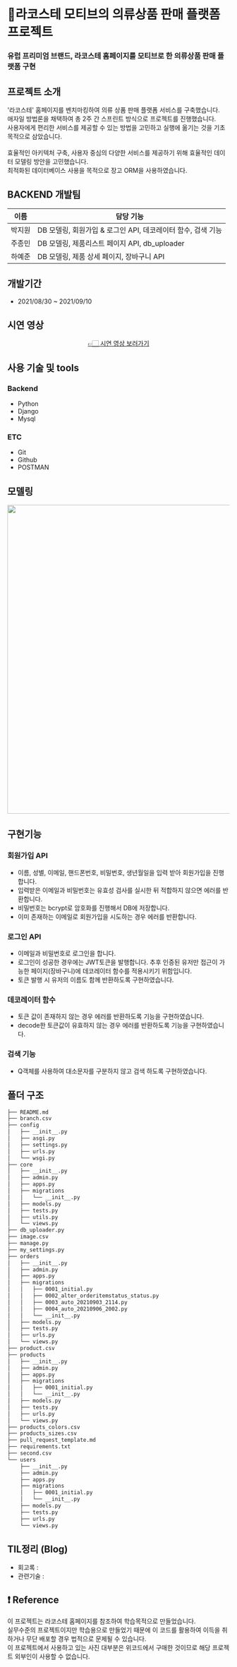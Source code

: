 # 🐊라코스테 모티브의 의류상품 판매 플랫폼 프로젝트

### 유럽 프리미엄 브랜드, 라코스테 홈페이지를 모티브로 한 의류상품 판매 플랫폼 구현

## 프로젝트 소개
'라코스테' 홈페이지를 벤치마킹하여 의류 상품 판매 플랫폼 서비스를 구축했습니다. <br>
애자일 방법론을 채택하여 총 2주 간 스프린트 방식으로 프로젝트를 진행했습니다.<br>
사용자에게 편리한 서비스를 제공할 수 있는 방법을 고민하고 실행에 옮기는 것을 기초 목적으로 삼았습니다.<br><br>
효율적인 아키텍처 구축, 사용자 중심의 다양한 서비스를 제공하기 위해 효율적인 데이터 모델링 방안을 고민했습니다.<br>
최적화된 데이터베이스 사용을 목적으로 장고 ORM을 사용하였습니다.<br>

## BACKEND 개발팀
|이름   |담당 기능|
|-----|------------------------------|
|박지원 |DB 모델링, 회원가입 & 로그인 API, 데코레이터 함수, 검색 기능|
|주종민 |DB 모델링, 제품리스트 페이지 API, db_uploader|
|하예준 |DB 모델링, 제품 상세 페이지, 장바구니 API|


## 개발기간
- 2021/08/30 ~ 2021/09/10

## 시연 영상

<div id=header align="center">
  <a href="https://www.youtube.com/watch?v=epKkvWK1XUU">👉🏻 시연 영상 보러가기</a>
</div>

## 사용 기술 및 tools
### Backend
- Python
- Django
- Mysql

### ETC
- Git
- Github
- POSTMAN

## 모델링
<p align="center"><img src="https://user-images.githubusercontent.com/80395324/144576664-57cad092-fafc-462a-b454-4b9bdf86d410.png" width="1000" height="700"/></p>


## 구현기능
### 회원가입 API
- 이름, 성별, 이메일, 핸드폰번호, 비밀번호, 생년월일을 입력 받아 회원가입을 진행합니다.
- 입력받은 이메일과 비밀번호는 유효성 검사를 실시한 뒤 적합하지 않으면 에러를 반환합니다.
- 비밀번호는 bcrypt로 암호화를 진행해서 DB에 저장합니다.
- 이미 존재하는 이메일로 회원가입을 시도하는 경우 에러를 반환합니다.

### 로그인 API
- 이메일과 비밀번호로 로그인을 합니다.
- 로그인이 성공한 경우에는 JWT토큰을 발행합니다. 추후 인증된 유저만 접근이 가능한 페이지(장바구니)에 데코레이터 함수를 적용시키기 위함입니다.
- 토큰 발행 시 유저의 이름도 함께 반환하도록 구현하였습니다.

### 데코레이터 함수
- 토큰 값이 존재하지 않는 경우 에러를 반환하도록 기능을 구현하였습니다.
- decode한 토큰값이 유효하지 않는 경우 에러를 반환하도록 기능을 구현하였습니다.

### 검색 기능
- Q객체를 사용하여 대소문자를 구분하지 않고 검색 하도록 구현하였습니다.


## 폴더 구조
```bash
├── README.md
├── branch.csv
├── config
│   ├── __init__.py
│   ├── asgi.py
│   ├── settings.py
│   ├── urls.py
│   └── wsgi.py
├── core
│   ├── __init__.py
│   ├── admin.py
│   ├── apps.py
│   ├── migrations
│   │   └── __init__.py
│   ├── models.py
│   ├── tests.py
│   ├── utils.py
│   └── views.py
├── db_uploader.py
├── image.csv
├── manage.py
├── my_settings.py
├── orders
│   ├── __init__.py
│   ├── admin.py
│   ├── apps.py
│   ├── migrations
│   │   ├── 0001_initial.py
│   │   ├── 0002_alter_orderitemstatus_status.py
│   │   ├── 0003_auto_20210903_2114.py
│   │   ├── 0004_auto_20210906_2002.py
│   │   └── __init__.py
│   ├── models.py
│   ├── tests.py
│   ├── urls.py
│   └── views.py
├── product.csv
├── products
│   ├── __init__.py
│   ├── admin.py
│   ├── apps.py
│   ├── migrations
│   │   ├── 0001_initial.py
│   │   └── __init__.py
│   ├── models.py
│   ├── tests.py
│   ├── urls.py
│   └── views.py
├── products_colors.csv
├── products_sizes.csv
├── pull_request_template.md
├── requirements.txt
├── second.csv
└── users
    ├── __init__.py
    ├── admin.py
    ├── apps.py
    ├── migrations
    │   ├── 0001_initial.py
    │   └── __init__.py
    ├── models.py
    ├── tests.py
    ├── urls.py
    └── views.py
```

## TIL정리 (Blog)
- 회고록 :  
- 관련기술 : 

## ❗️ Reference
이 프로젝트는 라코스테 홈페이지를 참조하여 학습목적으로 만들었습니다.<br>
실무수준의 프로젝트이지만 학습용으로 만들었기 때문에 이 코드를 활용하여 이득을 취하거나 무단 배포할 경우 법적으로 문제될 수 있습니다.<br>
이 프로젝트에서 사용하고 있는 사진 대부분은 위코드에서 구매한 것이므로 해당 프로젝트 외부인이 사용할 수 없습니다.
